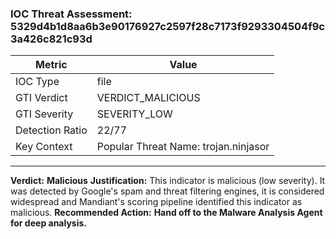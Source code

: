 ### IOC Threat Assessment: 5329d4b1d8aa6b3e90176927c2597f28c7173f9293304504f9c3a426c821c93d
| Metric               | Value                                         |
| -------------------- | --------------------------------------------- |
| IOC Type             | file                                          |
| GTI Verdict          | VERDICT_MALICIOUS                             |
| GTI Severity         | SEVERITY_LOW                                  |
| Detection Ratio      | 22/77                                         |
| Key Context          | Popular Threat Name: trojan.ninjasor          |
---
**Verdict:** **Malicious**
**Justification:** This indicator is malicious (low severity). It was detected by Google's spam and threat filtering engines, it is considered widespread and Mandiant's scoring pipeline identified this indicator as malicious.
**Recommended Action:** **Hand off to the Malware Analysis Agent for deep analysis.**